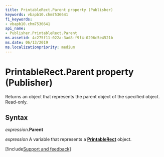 ```yaml
---
title: PrintableRect.Parent property (Publisher)
keywords: vbapb10.chm7536641
f1_keywords:
- vbapb10.chm7536641
api_name:
- Publisher.PrintableRect.Parent
ms.assetid: 4c275f11-022a-3ad8-f9f4-0296c5e4521b
ms.date: 06/13/2019
ms.localizationpriority: medium
---
```



# PrintableRect.Parent property (Publisher)

Returns an object that represents the parent object of the specified object. Read-only.


## Syntax

_expression_.**Parent**

_expression_ A variable that represents a **[PrintableRect](Publisher.PrintableRect.md)** object.


[!include[Support and feedback](~/includes/feedback-boilerplate.md)]